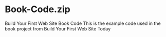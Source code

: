 # Book-Code.zip
Build Your First Web Site Book Code
This is the example code used in the book project from
Build Your First Web Site Today
